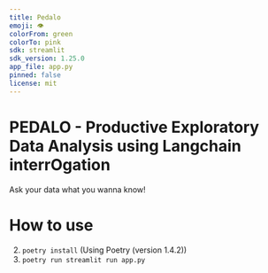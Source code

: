 ```yaml
---
title: Pedalo
emoji: 👁
colorFrom: green
colorTo: pink
sdk: streamlit
sdk_version: 1.25.0
app_file: app.py
pinned: false
license: mit
---
```


# PEDALO - Productive Exploratory Data Analysis using Langchain interrOgation

Ask your data what you wanna know!

# How to use

2. `poetry install` (Using Poetry (version 1.4.2))
3. `poetry run streamlit run app.py`
